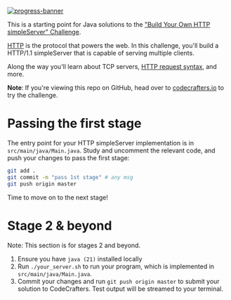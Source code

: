 [![progress-banner](https://backend.codecrafters.io/progress/http-simpleServer/95e74714-c1b1-4b26-8c82-9aa9c159e540)](https://app.codecrafters.io/users/codecrafters-bot?r=2qF)

This is a starting point for Java solutions to the
["Build Your Own HTTP simpleServer" Challenge](https://app.codecrafters.io/courses/http-simpleServer/overview).

[HTTP](https://en.wikipedia.org/wiki/Hypertext_Transfer_Protocol) is the
protocol that powers the web. In this challenge, you'll build a HTTP/1.1 simpleServer
that is capable of serving multiple clients.

Along the way you'll learn about TCP servers,
[HTTP request syntax](https://www.w3.org/Protocols/rfc2616/rfc2616-sec5.html),
and more.

**Note**: If you're viewing this repo on GitHub, head over to
[codecrafters.io](https://codecrafters.io) to try the challenge.

# Passing the first stage

The entry point for your HTTP simpleServer implementation is in
`src/main/java/Main.java`. Study and uncomment the relevant code, and push your
changes to pass the first stage:

```sh
git add .
git commit -m "pass 1st stage" # any msg
git push origin master
```

Time to move on to the next stage!

# Stage 2 & beyond

Note: This section is for stages 2 and beyond.

1. Ensure you have `java (21)` installed locally
1. Run `./your_server.sh` to run your program, which is implemented in
   `src/main/java/Main.java`.
1. Commit your changes and run `git push origin master` to submit your solution
   to CodeCrafters. Test output will be streamed to your terminal.
